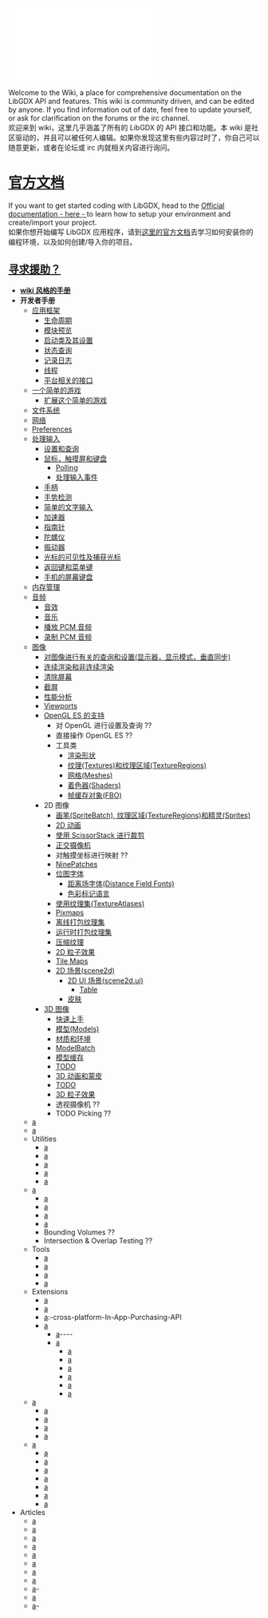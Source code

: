 ![logo](./http://libgdx.badlogicgames.com/img/logo.png.md)

Welcome to the Wiki, a place for comprehensive documentation on the LibGDX API and features.  This wiki is community driven, and can be edited by anyone. If you find information out of date, feel free to update yourself, or ask for clarification on the forums or the irc channel.  
欢迎来到 wiki，这里几乎涵盖了所有的 LibGDX 的 API 接口和功能。本 wiki 是社区驱动的，并且可以被任何人编辑。如果你发现这里有些内容过时了，你自己可以随意更新，或者在论坛或 irc 内就相关内容进行询问。

# [官方文档](https://libgdx.badlogicgames.com/documentation)
If you want to get started coding with LibGDX, head to the [Official documentation - here - ](https://libgdx.badlogicgames.com/documentation/) to learn how to setup your environment and create/import your project.  
如果你想开始编写 LibGDX 应用程序，请到[这里的官方文档](https://libgdx.badlogicgames.com/documentation/)去学习如何安装你的编程环境，以及如何创建/导入你的项目。

## **[寻求援助？](./Getting-Help.md)**

  * **[wiki 风格的手册](./Wiki-Style-Guide.md)**
  * **开发者手册**
    * [应用框架](./The-Application-Framework.md)
      * [生命周期](./The-Life-Cycle.md)
      * [模块预览](./Modules-Overview.md)
      * [启动类及其设置](./Starter-Classes-and-Configuration.md)
      * [状态查询](./Querying.md)
      * [记录日志](./Logging.md)
      * [线程](./Threading.md)
      * [平台相关的接口](./Interfacing-With-Platform-Specific-Code.md)
    * [一个简单的游戏](./A-Simple-Game.md)
      * [扩展这个简单的游戏](./Extending-the-Simple-Game.md)
    * [文件系统](./File-Handling.md)
    * [网络](./Networking.md)
    * [Preferences](./Preferences.md)
    * [处理输入](./Input-Handling.md)
      * [设置和查询](./Configuration-&-Querying.md)
      * [鼠标，触摸屏和键盘](./Mouse,-Touch-and-Keyboard.md)
        * [Polling](./Polling.md)
        * [处理输入事件](./Event-Handling.md)
      * [手柄](./Controllers.md)
      * [手势检测](./Gesture-Detection.md)
      * [简单的文字输入](./Simple-Text-Input.md)
      * [加速器](./Accelerometer.md)
      * [指南针](./Compass.md)
      * [陀螺仪](./Gyroscope.md)
      * [振动器](./Vibrator.md)
      * [光标的可见性及捕获光标](./Cursor-Visibility-&-Catching.md)
      * [返回键和菜单键](./Back-and-Menu-Key-Catching.md)
      * [手机的屏幕键盘](./On-Screen-Keyboard.md)
    * [内存管理](./Memory-Management.md)
    * [音频](./Audio.md)
      * [音效](./Sound-Effects.md)
      * [音乐](./Streaming-Music.md)
      * [播放 PCM 音频](./Playing-PCM-Audio.md)
      * [录制 PCM 音频](./Recording-PCM-Audio.md)
    * [图像](./Graphics.md)
      * [对图像进行有关的查询和设置(显示器，显示模式，垂直同步)](./Querying-&-configuring-graphics-(monitors,-display-modes,-vsync).md)
      * [连续渲染和非连续渲染](./Continuous-&-Non-Continuous-Rendering.md)
      * [清除屏幕](./Clearing-the-Screen.md)
      * [截屏](./Taking-a-Screenshot.md)
      * [性能分析](./Profiling.md)
      * [Viewports](./Viewports.md)
      * [OpenGL ES 的支持](./OpenGL-ES-Support.md)
        * 对 OpenGL 进行设置及查询 ??
        * 直接操作 OpenGL ES ??
        * 工具类
          * [渲染形状](./Rendering-Shapes.md)
          * [纹理(Textures)和纹理区域(TextureRegions)](./Textures-&-TextureRegions.md)
          * [网格(Meshes)](./Meshes.md)
          * [着色器(Shaders)](./Shaders.md)
          * [帧缓存对象(FBO)](./Frame-Buffer-Objects.md)
      * 2D 图像
        * [画笔(SpriteBatch), 纹理区域(TextureRegions)和精灵(Sprites)](./SpriteBatch,-TextureRegions,-and-Sprites.md)
        * [2D 动画](./2D-Animation.md)
        * [使用 ScissorStack 进行裁剪](./Clipping,-With-the-Use-of-ScissorStack.md)
        * [正交摄像机](./Orthographic-Camera.md)
        * 对触摸坐标进行映射 ??
        * [NinePatches](./NinePatches.md)
        * [位图字体](./Bitmap-Fonts.md)
          * [距离场字体(Distance Field Fonts)](./Distance-Field-Fonts.md)
          * [色彩标记语言](./Color-Markup-Language.md)
        * [使用纹理集(TextureAtlases)](./Using-TextureAtlases.md)
        * [Pixmaps](./Pixmaps.md)
        * [离线打包纹理集](./Packing-Atlases-Offline.md)
        * [运行时打包纹理集](./Packing-Atlases-at-Runtime.md)
        * [压缩纹理](./Texture-Compression.md)
        * [2D 粒子效果](./2D-ParticleEffects.md)
        * [Tile Maps](./Tile-Maps.md)
        * [2D 场景(scene2d)](./scene2d.md)
          * [2D UI 场景(scene2d.ui)](./scene2d.ui.md)
            * [Table](./Table.md)
          * [皮肤](./Skin.md)
      * [3D 图像](./3D-Graphics.md)
        * [快速上手](./Quick-Start.md)
        * [模型(Models)](./Models.md)
        * [材质和环境](./Material-and-Environment.md)
        * [ModelBatch](./ModelBatch.md)
        * [模型缓存](./ModelCache.md)
        * [TODO](./ModelBuilder,-MeshBuilder-and-MeshPartBuilder.md)
        * [3D 动画和蒙皮](./3D-Animations-and-Skinning.md)
        * [TODO](./Importing-Blender-Models-in-libGDX.md)
        * [3D 粒子效果](./3D-Particle-Effects.md)
        * 透视摄像机 ??
        * TODO Picking ??
    * [a](./Managing-Your-Assets.md)
    * [a](./Internationalization-and-Localization.md)
    * Utilities
      * [a](./Reading-and-Writing-JSON.md)
      * [a](./Reading-and-Writing-XML.md)
      * [a](./Collections.md)
      * [a](./Reflection.md)
      * [a](./jnigen.md)
    * [a](./Math-Utilities.md)
      * [a](./Interpolation.md)
      * [a](./Vectors,-Matrices,-Quaternions.md)
      * [a](./Circles,-Planes,-Rays,-etc..md)
      * [a](./Path-Interface-and-Splines.md)
      * Bounding Volumes ??
      * Intersection & Overlap Testing ??
    * Tools
      * [a](./Texture-Packer.md)
      * [a](./Hiero.md)
      * [a](./2D-Particle-Editor.md)
      * [a](./Path-Editor.md)
    * Extensions
      * [a](./Artificial-Intelligence.md)
      * [a](./gdx-freetype.md)
      * [a](./gdx-pay.md):-cross-platform-In-App-Purchasing-API
      * [a](./Physics.md)
        * [a](./Box2D.md)----
        * [a](./Bullet-Physics.md)
          * [a](./Setup|Bullet-Wrapper---Setup.md)
          * [a](./Using-the-Wrapper|Bullet-Wrapper---Using-the-wrapper.md)
          * [a](./Using-Models|Bullet-Wrapper---Using-models.md)
          * [a](./Contact-Callbacks|Bullet-Wrapper---Contact-callbacks.md)
          * [a](./Custom-Classes|Bullet-Wrapper---Custom-classes.md)
          * [a](./Debugging|Bullet-Wrapper---Debugging.md)
    * [a](./Using-libGDX-With-Other-JVM-Languages.md)
      * [a](./Using-libGDX-With-Clojure.md)
      * [a](./Using-libGDX-With-Kotlin.md)
      * [a](./Using-libGDX-With-Python.md)
      * [a](./Using-libGDX-With-Scala.md)
    * [a](./Third-Party-Services.md)
      * [a](./AdMob-in-libGDX.md)
      * [a](./Airpush-in-libGDX.md)
      * [a](./Swarm-in-libGDX.md)
      * [a](./NextPeer-in-libGDX.md)
      * [a](./Google-Play-Games-Services-in-libGDX.md)
      * [a](./ProGuard/DexGuard-and-libGDX.md)
      * [a](./Excelsior-JET-and-libGDX.md)
  * Articles
    * [a](./Getting-Help.md)
    * [a](./External-Tutorials.md)
    * [a](./Bundling-a-JRE.md)
    * [a](./Deploying-as-an-Applet.md)
    * [a](./Getting-ready-for-#libGDXJAM.md)
    * [a](./Coordinate-systems.md)
    * [a](./Updating-Your-libGDX-Version|Updating-libGDX.md)
    * [a](./Adding-Extensions-and-3rd-Party-Libraries|Dependency-management-with-Gradle.md)
    * [a](./Publishing-Your-Own-Extensions-Via-the-Setup-Application|Third-Party-Extension-Support.md)-
    * [a](./Improving-Your-Gradle-Workflow|Improving-workflow-with-Gradle.md)
    * [a](./Creating-Asset-Project-in-Eclipse|Creating-a-Separate-Assets-Project-in-Eclipse.md)-